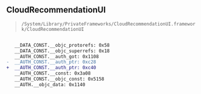## CloudRecommendationUI

> `/System/Library/PrivateFrameworks/CloudRecommendationUI.framework/CloudRecommendationUI`

```diff

   __DATA_CONST.__objc_protorefs: 0x58
   __DATA_CONST.__objc_superrefs: 0x18
   __AUTH_CONST.__auth_got: 0x1108
-  __AUTH_CONST.__auth_ptr: 0xc28
+  __AUTH_CONST.__auth_ptr: 0xc40
   __AUTH_CONST.__const: 0x3a08
   __AUTH_CONST.__objc_const: 0x5158
   __AUTH.__objc_data: 0x1140

```
